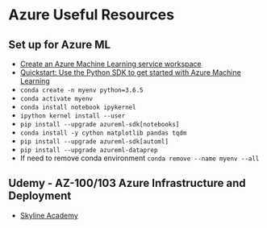 # Azure Useful Resources

## Set up for Azure ML
- [Create an Azure Machine Learning service workspace](https://docs.microsoft.com/en-us/azure/machine-learning/service/setup-create-workspace#portal)
- [Quickstart: Use the Python SDK to get started with Azure Machine Learning](https://docs.microsoft.com/en-us/azure/machine-learning/service/quickstart-create-workspace-with-python?toc=%2Fen-us%2Fpython%2Fapi%2Foverview%2Fazure%2Fml%2Ftoc.json%3Fview%3Dazure-ml-py&bc=%2Fen-us%2Fpython%2Fazureml_py_breadcrumb%2Ftoc.json%3Fview%3Dazure-ml-py&view=azure-ml-py)
- `conda create -n myenv python=3.6.5`
- `conda activate myenv`
- `conda install notebook ipykernel`
- `ipython kernel install --user`
- `pip install --upgrade azureml-sdk[notebooks]`
- `conda install -y cython matplotlib pandas tqdm`
- `pip install --upgrade azureml-sdk[automl]`
- `pip install --upgrade azureml-dataprep`
- If need to remove conda environment `conda remove --name myenv --all`

## Udemy - AZ-100/103 Azure Infrastructure and Deployment
- [Skyline Academy](https://www.skylinesacademy.com/azure-study-resources/)

